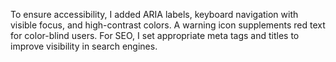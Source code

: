 To ensure accessibility, I added ARIA labels, keyboard navigation with visible focus, and high-contrast colors. A warning icon supplements red text for color-blind users. For SEO, I set appropriate meta tags and titles to improve visibility in search engines.